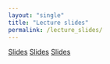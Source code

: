 ```yaml
---
layout: "single"
title: "Lecture slides"
permalink: /lecture_slides/
---
```


[Slides](https://raw.githubusercontent.com/wletsou/bioinformatics/master/docs/Biol%20350%20slides.pdf)
[Slides](https://wletsou.github.io/bioinformatics/docs/Biol%20350%20slides.pdf)
<a href="https://wletsou.github.io/bioinformatics/docs/Biol%20350%20slides.pdf" target="_blank">Slides</a>

